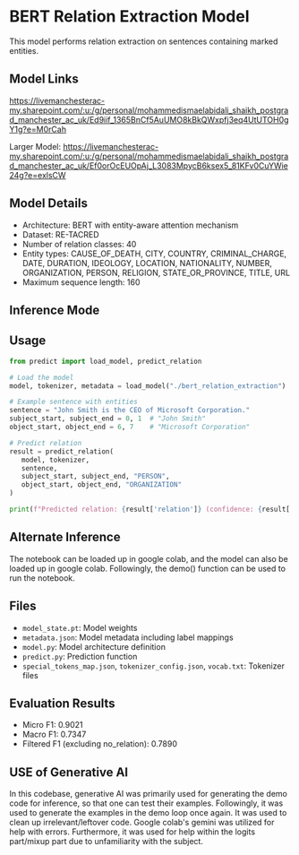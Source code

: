 # BERT Relation Extraction Model

This model performs relation extraction on sentences containing marked entities.

## Model Links

https://livemanchesterac-my.sharepoint.com/:u:/g/personal/mohammedismaelabidali_shaikh_postgrad_manchester_ac_uk/Ed9iif_1365BnCf5AuUMO8kBkQWxpfj3eq4UtUTOH0gY1g?e=M0rCah

Larger Model:
https://livemanchesterac-my.sharepoint.com/:u:/g/personal/mohammedismaelabidali_shaikh_postgrad_manchester_ac_uk/Ef0orOcEUOpAj_L3083MpycB6ksex5_81KFv0CuYWie24g?e=exlsCW

## Model Details

- Architecture: BERT with entity-aware attention mechanism
- Dataset: RE-TACRED
- Number of relation classes: 40
- Entity types: CAUSE_OF_DEATH, CITY, COUNTRY, CRIMINAL_CHARGE, DATE, DURATION, IDEOLOGY, LOCATION, NATIONALITY, NUMBER, ORGANIZATION, PERSON, RELIGION, STATE_OR_PROVINCE, TITLE, URL
- Maximum sequence length: 160

## Inference Mode

## Usage

```python
from predict import load_model, predict_relation

# Load the model
model, tokenizer, metadata = load_model("./bert_relation_extraction")

# Example sentence with entities
sentence = "John Smith is the CEO of Microsoft Corporation."
subject_start, subject_end = 0, 1  # "John Smith"
object_start, object_end = 6, 7    # "Microsoft Corporation"

# Predict relation
result = predict_relation(
   model, tokenizer,
   sentence,
   subject_start, subject_end, "PERSON",
   object_start, object_end, "ORGANIZATION"
)

print(f"Predicted relation: {result['relation']} (confidence: {result['confidence']:.4f})")
```

## Alternate Inference
The notebook can be loaded up in google colab, and the model can also be loaded up in google colab. Followingly, the demo() function can be used to run the notebook.

## Files

- `model_state.pt`: Model weights
- `metadata.json`: Model metadata including label mappings
- `model.py`: Model architecture definition
- `predict.py`: Prediction function
- `special_tokens_map.json`, `tokenizer_config.json`, `vocab.txt`: Tokenizer files

## Evaluation Results

- Micro F1: 0.9021
- Macro F1: 0.7347
- Filtered F1 (excluding no_relation): 0.7890

## USE of Generative AI

In this codebase, generative AI was primarily used for generating the demo code for inference, so that one can test 
their examples. Followingly, it was used to generate the examples in the demo loop once again. It was used to clean up irrelevant/leftover code. 
Google colab's gemini was utilized for help with errors. Furthermore, it was used for help within the logits part/mixup part due to unfamiliarity with the subject. 


